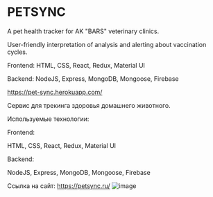 # PETSYNC

A pet health tracker for AK "BARS" veterinary clinics.

User-friendly interpretation of analysis and alerting about vaccination cycles.

Frontend: HTML, CSS, React, Redux, Material UI

Backend: NodeJS, Express, MongoDB, Mongoose, Firebase

https://pet-sync.herokuapp.com/

Сервис для трекинга здоровья домашнего животного.

Используемые технологии:

Frontend:

HTML, CSS, React, Redux, Material UI

Backend:

NodeJS, Express, MongoDB, Mongoose, Firebase

Ссылка на сайт: https://petsync.ru/
![image](https://user-images.githubusercontent.com/69142709/170732949-adc4fc7b-2407-4348-a4e1-a0ca5d2a5225.png)
